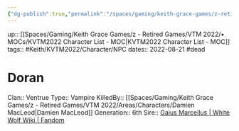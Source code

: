 ```yaml
---
{"dg-publish":true,"permalink":"/spaces/gaming/keith-grace-games/z-retired-games/vtm-2022/areas/characters/doran/","dgHomeLink":true,"dgPassFrontmatter":true}
---
```


up:: [[Spaces/Gaming/Keith Grace Games/z - Retired Games/VTM 2022/• MOCs/KVTM2022 Character List - MOC|KVTM2022 Character List - MOC]]
tags:: #Keith/KVTM2022/Character/NPC 
dates:: 2022-08-21
#dead 

# Doran
Clan:: Ventrue
Type:: Vampire
KilledBy:: [[Spaces/Gaming/Keith Grace Games/z - Retired Games/VTM 2022/Areas/Characters/Damien MacLeod|Damien MacLeod]]
Generation:: 6th
Sire:: [Gaius Marcellus | White Wolf Wiki | Fandom](https://whitewolf.fandom.com/wiki/Gaius_Marcellus)